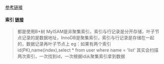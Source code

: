 [参考链接](https://mp.weixin.qq.com/s?__biz=MjM5ODYxMDA5OQ==&mid=2651961494&idx=1&sn=34f1874c1e36c2bc8ab9f74af6546ec5&chksm=bd2d0d4a8a5a845c566006efce0831e610604a43279aab03e0a6dde9422b63944e908fcc6c05&scene=21#wechat_redirect)

#### 索引 [链接](https://mp.weixin.qq.com/s?__biz=MjM5ODYxMDA5OQ==&mid=2651961494&idx=1&sn=34f1874c1e36c2bc8ab9f74af6546ec5&chksm=bd2d0d4a8a5a845c566006efce0831e610604a43279aab03e0a6dde9422b63944e908fcc6c05&scene=21#wechat_redirect)
> 都是使用B+树
> MyISAM是非聚集索引，索引与行记录是分开存储，叶子节点记录的是数据地址，InnoDB是聚集索引，索引与行记录是存储在一起的，数据记录再叶子节点上
> eg：如果有两个索引id(PK),name(index),select \* from user where name = 'list' 其实会扫描两次索引，一次找到id，一次根据id从聚集索引拿到数据




